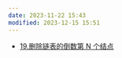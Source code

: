 ```yaml
---
date: 2023-11-22 15:43
modified: 2023-12-15 15:51
---
```


- [19.删除链表的倒数第 N 个结点](https://leetcode.cn/problems/remove-nth-node-from-end-of-list/)
